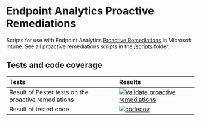 # Endpoint Analytics Proactive Remediations

Scripts for use with Endpoint Analytics [Proactive Remediations](https://learn.microsoft.com/en-us/mem/analytics/proactive-remediations) in Microsoft Intune. See all proactive remediations scripts in the [/scripts](scripts) folder.

## Tests and code coverage

| Tests | Results |
|:--|:--|
| Result of Pester tests on the proactive remediations | [![Validate proactive remediations](https://github.com/aaronparker/proactive-remediations/actions/workflows/test-scripts.yml/badge.svg)](https://github.com/aaronparker/proactive-remediations/actions/workflows/test-scripts.yml) |
| Result of tested code | [![codecov](https://codecov.io/gh/aaronparker/proactive-remediations/branch/main/graph/badge.svg?token=8KDFD4IV71)](https://codecov.io/gh/aaronparker/proactive-remediations) |
